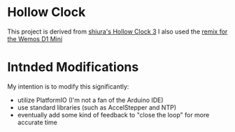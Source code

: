 # Hollow Clock
 This project is derived from [shiura's Hollow Clock 3](https://www.thingiverse.com/thing:5142739)
 I also used the [remix for the Wemos D1 Mini](https://www.thingiverse.com/thing:5160250)

# Intnded Modifications
 My intention is to modify this significantly:
  - utilize PlatformIO (I'm not a fan of the Arduino IDE)
  - use standard libraries (such as AccelStepper and NTP)
  - eventually add some kind of feedback to "close the loop" for more accurate time

